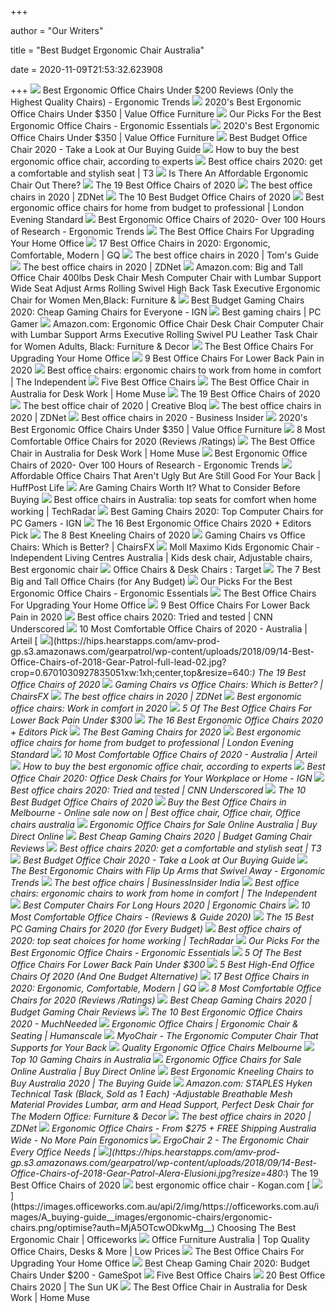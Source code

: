 +++
        
author = "Our Writers"
        
title = "Best Budget Ergonomic Chair Australia"
        
date = 2020-11-09T21:53:32.623908
        
+++
[ ![](http://ergonomictrends.com/wp-content/uploads/2018/01/best-ergonomic-office-chairs-under-200.png)](http://ergonomictrends.com/wp-content/uploads/2018/01/best-ergonomic-office-chairs-under-200.png) Best Ergonomic Office Chairs Under $200 Reviews (Only the Highest Quality  Chairs) - Ergonomic Trends
[ ![](https://valueofficefurniture.com.au/wp-content/uploads/2020/04/Andes-Chairs.jpg)](https://valueofficefurniture.com.au/wp-content/uploads/2020/04/Andes-Chairs.jpg) 2020's Best Ergonomic Office Chairs Under $350 | Value Office Furniture
[ ![](https://www.ergonomicessentials.com.au/wp-content/uploads/2019/05/e13-1024x515.png)](https://www.ergonomicessentials.com.au/wp-content/uploads/2019/05/e13-1024x515.png) Our Picks For the Best Ergonomic Office Chairs - Ergonomic Essentials
[ ![](https://valueofficefurniture.com.au/wp-content/uploads/2018/01/Stella-Chair.jpg)](https://valueofficefurniture.com.au/wp-content/uploads/2018/01/Stella-Chair.jpg) 2020's Best Ergonomic Office Chairs Under $350 | Value Office Furniture
[ ![](https://webtrainingguides.com/wp-content/uploads/2019/12/best-budget-office-chairs_featured-1.jpg)](https://webtrainingguides.com/wp-content/uploads/2019/12/best-budget-office-chairs_featured-1.jpg) Best Budget Office Chair 2020 - Take a Look at Our Buying Guide
[ ![](https://media2.s-nbcnews.com/j/newscms/2020_25/3390893/ergonomic-office-chairs-kr-2x1-tease-200618_38008296185ce90fd52b401caf79df24.nbcnews-fp-1200-630.jpg)](https://media2.s-nbcnews.com/j/newscms/2020_25/3390893/ergonomic-office-chairs-kr-2x1-tease-200618_38008296185ce90fd52b401caf79df24.nbcnews-fp-1200-630.jpg) How to buy the best ergonomic office chair, according to experts
[ ![](https://cdn.mos.cms.futurecdn.net/9rXCdrBHCFMd2aXzFFi6XV.jpg)](https://cdn.mos.cms.futurecdn.net/9rXCdrBHCFMd2aXzFFi6XV.jpg) Best office chairs 2020: get a comfortable and stylish seat | T3
[ ![](https://img.gawkerassets.com/img/17gcaj628a6d9jpg/original.jpg)](https://img.gawkerassets.com/img/17gcaj628a6d9jpg/original.jpg) Is There An Affordable Ergonomic Chair Out There?
[ ![](https://hips.hearstapps.com/amv-prod-gp.s3.amazonaws.com/gearpatrol/wp-content/uploads/2018/09/14-Best-Office-Chairs-of-2018-Gear-Patrol-feature.jpg)](https://hips.hearstapps.com/amv-prod-gp.s3.amazonaws.com/gearpatrol/wp-content/uploads/2018/09/14-Best-Office-Chairs-of-2018-Gear-Patrol-feature.jpg) The 19 Best Office Chairs of 2020
[ ![](https://zdnet4.cbsistatic.com/hub/i/2020/01/17/8231e246-714d-44bf-8b5e-bebdd66c1d83/office-chair-6.jpg)](https://zdnet4.cbsistatic.com/hub/i/2020/01/17/8231e246-714d-44bf-8b5e-bebdd66c1d83/office-chair-6.jpg) The best office chairs in 2020 | ZDNet
[ ![](https://www.thebalancesmb.com/thmb/ohaP_K4pMiMMjl-ZvVreujUSC9U=/1500x1500/filters:no_upscale():max_bytes(150000):strip_icc()/ModwayArticulateErgonomicMeshOfficeChairinBlack-5b21558bba61770037203394.jpg)](https://www.thebalancesmb.com/thmb/ohaP_K4pMiMMjl-ZvVreujUSC9U=/1500x1500/filters:no_upscale():max_bytes(150000):strip_icc()/ModwayArticulateErgonomicMeshOfficeChairinBlack-5b21558bba61770037203394.jpg) The 10 Best Budget Office Chairs of 2020
[ ![](https://static.standard.co.uk/s3fs-public/thumbnails/image/2020/06/19/10/office-chairs.jpg)](https://static.standard.co.uk/s3fs-public/thumbnails/image/2020/06/19/10/office-chairs.jpg) Best ergonomic office chairs for home from budget to professional | London  Evening Standard
[ ![](http://ergonomictrends.com/wp-content/uploads/2019/01/X-Chair-X4-ergonomic-chair-review.jpg)](http://ergonomictrends.com/wp-content/uploads/2019/01/X-Chair-X4-ergonomic-chair-review.jpg) Best Ergonomic Office Chairs of 2020- Over 100 Hours of Research - Ergonomic  Trends
[ ![](https://specials-images.forbesimg.com/imageserve/5f203f62953761c471e7740d/960x0.jpg?fit=scale)](https://specials-images.forbesimg.com/imageserve/5f203f62953761c471e7740d/960x0.jpg?fit=scale) The Best Office Chairs For Upgrading Your Home Office
[ ![](https://media.gq.com/photos/5f12159f97f256cb0f19314c/master/pass/chairs-v4.jpg)](https://media.gq.com/photos/5f12159f97f256cb0f19314c/master/pass/chairs-v4.jpg) 17 Best Office Chairs in 2020: Ergonomic, Comfortable, Modern | GQ
[ ![](https://cdn.mos.cms.futurecdn.net/chg3AGHkpwVFcZeK26TKuA-1200-80.jpg)](https://cdn.mos.cms.futurecdn.net/chg3AGHkpwVFcZeK26TKuA-1200-80.jpg) The best office chairs in 2020 | Tom's Guide
[ ![](https://zdnet4.cbsistatic.com/hub/i/r/2020/01/17/5a3e28b6-25e0-42f9-841a-c92fd9e577c3/resize/1200xauto/280a61d8d0585c77e9911cb58df84203/office-chair-5.jpg)](https://zdnet4.cbsistatic.com/hub/i/r/2020/01/17/5a3e28b6-25e0-42f9-841a-c92fd9e577c3/resize/1200xauto/280a61d8d0585c77e9911cb58df84203/office-chair-5.jpg) The best office chairs in 2020 | ZDNet
[ ![](https://images-na.ssl-images-amazon.com/images/I/6116gQcN5xL._AC_SL1010_.jpg)](https://images-na.ssl-images-amazon.com/images/I/6116gQcN5xL._AC_SL1010_.jpg) Amazon.com: Big and Tall Office Chair 400lbs Desk Chair Mesh Computer Chair  with Lumbar Support Wide Seat Adjust Arms Rolling Swivel High Back Task  Executive Ergonomic Chair for Women Men,Black: Furniture &
[ ![](http://assets1.ignimgs.com/2018/06/20/bestgamingchairs-blogroll-1529525911135.jpg)](http://assets1.ignimgs.com/2018/06/20/bestgamingchairs-blogroll-1529525911135.jpg) Best Budget Gaming Chairs 2020: Cheap Gaming Chairs for Everyone - IGN
[ ![](https://cdn.mos.cms.futurecdn.net/eTsGaLnVkpozHC9CqhA6dK-1200-80.jpg)](https://cdn.mos.cms.futurecdn.net/eTsGaLnVkpozHC9CqhA6dK-1200-80.jpg) Best gaming chairs | PC Gamer
[ ![](https://m.media-amazon.com/images/I/61oQKMFqydL._AC_.__US500__.jpg)](https://m.media-amazon.com/images/I/61oQKMFqydL._AC_.__US500__.jpg) Amazon.com: Ergonomic Office Chair Desk Chair Computer Chair with Lumbar  Support Arms Executive Rolling Swivel PU Leather Task Chair for Women  Adults, Black: Furniture & Decor
[ ![](https://thumbor.forbes.com/thumbor/fit-in/1200x0/filters%3Aformat%28jpg%29/https%3A%2F%2Fspecials-images.forbesimg.com%2Fimageserve%2F5eea4dae1b50250006e83cab%2F0x0.jpg%3FcropX1%3D0%26cropX2%3D800%26cropY1%3D233%26cropY2%3D683)](https://thumbor.forbes.com/thumbor/fit-in/1200x0/filters%3Aformat%28jpg%29/https%3A%2F%2Fspecials-images.forbesimg.com%2Fimageserve%2F5eea4dae1b50250006e83cab%2F0x0.jpg%3FcropX1%3D0%26cropX2%3D800%26cropY1%3D233%26cropY2%3D683) The Best Office Chairs For Upgrading Your Home Office
[ ![](https://www.btod.com/blog/wp-content/uploads/2018/10/best-chairs-lower-back-support-1-ergohuman.jpg)](https://www.btod.com/blog/wp-content/uploads/2018/10/best-chairs-lower-back-support-1-ergohuman.jpg) 9 Best Office Chairs For Lower Back Pain in 2020
[ ![](https://static.independent.co.uk/s3fs-public/thumbnails/image/2020/03/16/16/best-ergonomic-office-chairs-indybest.jpg?width=1200)](https://static.independent.co.uk/s3fs-public/thumbnails/image/2020/03/16/16/best-ergonomic-office-chairs-indybest.jpg?width=1200) Best office chairs: ergonomic chairs to work from home in comfort | The  Independent
[ ![](https://img.gawkerassets.com/post/17/2012/09/aeron.jpg)](https://img.gawkerassets.com/post/17/2012/09/aeron.jpg) Five Best Office Chairs
[ ![](https://homemuse.com.au/wp-content/uploads/2020/03/Herman-Miller-Aeron-Remastered-Office-Chair.jpg)](https://homemuse.com.au/wp-content/uploads/2020/03/Herman-Miller-Aeron-Remastered-Office-Chair.jpg) The Best Office Chair in Australia for Desk Work | Home Muse
[ ![](https://hips.hearstapps.com/vader-prod.s3.amazonaws.com/1601905949-ergonomic-chair-pdp_d6cd3743-e92f-4b96-b87c-0bd43dfb27c9_1000x1000.jpg)](https://hips.hearstapps.com/vader-prod.s3.amazonaws.com/1601905949-ergonomic-chair-pdp_d6cd3743-e92f-4b96-b87c-0bd43dfb27c9_1000x1000.jpg) The 19 Best Office Chairs of 2020
[ ![](https://cdn.mos.cms.futurecdn.net/NkRwHsoDezP3MuJnwDvjhh.jpg)](https://cdn.mos.cms.futurecdn.net/NkRwHsoDezP3MuJnwDvjhh.jpg) The best office chair of 2020 | Creative Bloq
[ ![](https://zdnet3.cbsistatic.com/hub/i/2020/01/17/97604558-3c0e-41f2-b7eb-8ee71528cc97/office-chair-7.jpg)](https://zdnet3.cbsistatic.com/hub/i/2020/01/17/97604558-3c0e-41f2-b7eb-8ee71528cc97/office-chair-7.jpg) The best office chairs in 2020 | ZDNet
[ ![](https://i.insider.com/5e6ff846c485400dac21a626?width=1100&format=jpeg&auto=webp)](https://i.insider.com/5e6ff846c485400dac21a626?width=1100&format=jpeg&auto=webp) Best office chairs in 2020 - Business Insider
[ ![](https://valueofficefurniture.com.au/wp-content/uploads/2019/05/Tonic-High-Back-Chair.jpg)](https://valueofficefurniture.com.au/wp-content/uploads/2019/05/Tonic-High-Back-Chair.jpg) 2020's Best Ergonomic Office Chairs Under $350 | Value Office Furniture
[ ![](https://www.btod.com/blog/wp-content/uploads/2019/04/most-comfortable-office-chairs-2020-blog-header.jpg)](https://www.btod.com/blog/wp-content/uploads/2019/04/most-comfortable-office-chairs-2020-blog-header.jpg) 8 Most Comfortable Office Chairs for 2020 (Reviews /Ratings)
[ ![](https://homemuse.com.au/wp-content/uploads/2020/02/Ergohuman-Plus-Elite-V2-Mesh-Office-Chair-Australia.jpg)](https://homemuse.com.au/wp-content/uploads/2020/02/Ergohuman-Plus-Elite-V2-Mesh-Office-Chair-Australia.jpg) The Best Office Chair in Australia for Desk Work | Home Muse
[ ![](http://ergonomictrends.com/wp-content/uploads/2018/06/OWLN-Mesh-Office-Chair-review.jpg)](http://ergonomictrends.com/wp-content/uploads/2018/06/OWLN-Mesh-Office-Chair-review.jpg) Best Ergonomic Office Chairs of 2020- Over 100 Hours of Research - Ergonomic  Trends
[ ![](https://img.huffingtonpost.com/asset/5ed8120a30000077261573ee.jpeg?ops=scalefit_720_noupscale)](https://img.huffingtonpost.com/asset/5ed8120a30000077261573ee.jpeg?ops=scalefit_720_noupscale) Affordable Office Chairs That Aren't Ugly But Are Still Good For Your Back  | HuffPost Life
[ ![](https://i.ytimg.com/vi/G7MTlS4aJTo/maxresdefault.jpg)](https://i.ytimg.com/vi/G7MTlS4aJTo/maxresdefault.jpg) Are Gaming Chairs Worth It? What to Consider Before Buying
[ ![](https://cdn.mos.cms.futurecdn.net/txLaBc8JV9Lae4pgr4amGG-1200-80.jpg)](https://cdn.mos.cms.futurecdn.net/txLaBc8JV9Lae4pgr4amGG-1200-80.jpg) Best office chairs in Australia: top seats for comfort when home working |  TechRadar
[ ![](https://oyster.ignimgs.com/wordpress/stg.ign.com/2019/06/Titan-2.jpg)](https://oyster.ignimgs.com/wordpress/stg.ign.com/2019/06/Titan-2.jpg) Best Gaming Chairs 2020: Top Computer Chairs for PC Gamers - IGN
[ ![](https://www.omnicoreagency.com/wp-content/uploads/2020/01/GM-Seating-Ergolux-Genuine-Leather-Executive-Hi-Swivel-Chair-List.jpg)](https://www.omnicoreagency.com/wp-content/uploads/2020/01/GM-Seating-Ergolux-Genuine-Leather-Executive-Hi-Swivel-Chair-List.jpg) The 16 Best Ergonomic Office Chairs 2020 + Editors Pick
[ ![](https://www.thebalancesmb.com/thmb/XhIwRIFmfOFYz0ad8ER0YU0uQyM=/1050x1050/smart/filters:no_upscale()/61S2q6Ls8ML._AC_SL1200_-c1224d5ac15048c8b9b89c060cd1ddba.jpg)](https://www.thebalancesmb.com/thmb/XhIwRIFmfOFYz0ad8ER0YU0uQyM=/1050x1050/smart/filters:no_upscale()/61S2q6Ls8ML._AC_SL1200_-c1224d5ac15048c8b9b89c060cd1ddba.jpg) The 8 Best Kneeling Chairs of 2020
[ ![](https://chairsfx.com/wp-content/uploads/2020/07/cheap-ergonomic-office-chairs.jpg)](https://chairsfx.com/wp-content/uploads/2020/07/cheap-ergonomic-office-chairs.jpg) Gaming Chairs vs Office Chairs: Which is Better? | ChairsFX
[ ![](https://i.pinimg.com/originals/ea/9a/5a/ea9a5a28abbfc26f675547c835706adb.jpg)](https://i.pinimg.com/originals/ea/9a/5a/ea9a5a28abbfc26f675547c835706adb.jpg) Moll Maximo Kids Ergonomic Chair - Independent Living Centres Australia |  Kids desk chair, Adjustable chairs, Best ergonomic chair
[ ![](https://target.scene7.com/is/image/Target/OfficeChairs-200326-1585252166913)](https://target.scene7.com/is/image/Target/OfficeChairs-200326-1585252166913) Office Chairs & Desk Chairs : Target
[ ![](https://techguided.com/wp-content/uploads/2018/08/best-big-and-tall-office-chairs.jpg)](https://techguided.com/wp-content/uploads/2018/08/best-big-and-tall-office-chairs.jpg) The 7 Best Big and Tall Office Chairs (for Any Budget)
[ ![](https://www.ergonomicessentials.com.au/wp-content/uploads/2019/05/e2-208x300.jpg)](https://www.ergonomicessentials.com.au/wp-content/uploads/2019/05/e2-208x300.jpg) Our Picks For the Best Ergonomic Office Chairs - Ergonomic Essentials
[ ![](https://thumbor.forbes.com/thumbor/711x1028/https://specials-images.forbesimg.com/imageserve/5eea4d186ef66b0006115587/0x800.jpg?fit=scale)](https://thumbor.forbes.com/thumbor/711x1028/https://specials-images.forbesimg.com/imageserve/5eea4d186ef66b0006115587/0x800.jpg?fit=scale) The Best Office Chairs For Upgrading Your Home Office
[ ![](https://www.btod.com/blog/wp-content/uploads/2019/11/9-best-office-chairs-lower-back-pain-blog-header-1.jpg)](https://www.btod.com/blog/wp-content/uploads/2019/11/9-best-office-chairs-lower-back-pain-blog-header-1.jpg) 9 Best Office Chairs For Lower Back Pain in 2020
[ ![](https://cdn.cnn.com/cnnnext/dam/assets/200715110054-underscored-best-office-chair-everything-else-1-live-video.jpg)](https://cdn.cnn.com/cnnnext/dam/assets/200715110054-underscored-best-office-chair-everything-else-1-live-video.jpg) Best office chairs 2020: Tried and tested | CNN Underscored
[ ![](https://www.arteil.com.au/wp-content/uploads/2020/01/best-office-kneeling-chair-2020.jpg)](https://www.arteil.com.au/wp-content/uploads/2020/01/best-office-kneeling-chair-2020.jpg) 10 Most Comfortable Office Chairs of 2020 - Australia | Arteil
[ ![](https://hips.hearstapps.com/amv-prod-gp.s3.amazonaws.com/gearpatrol/wp-content/uploads/2018/09/14-Best-Office-Chairs-of-2018-Gear-Patrol-full-lead-02.jpg?crop=0.6701030927835051xw:1xh;center,top&resize=640:*)](https://hips.hearstapps.com/amv-prod-gp.s3.amazonaws.com/gearpatrol/wp-content/uploads/2018/09/14-Best-Office-Chairs-of-2018-Gear-Patrol-full-lead-02.jpg?crop=0.6701030927835051xw:1xh;center,top&resize=640:*) The 19 Best Office Chairs of 2020
[ ![](https://chairsfx.com/wp-content/uploads/2020/07/gaming-vs-office-compare.jpg)](https://chairsfx.com/wp-content/uploads/2020/07/gaming-vs-office-compare.jpg) Gaming Chairs vs Office Chairs: Which is Better? | ChairsFX
[ ![](https://zdnet4.cbsistatic.com/hub/i/r/2020/01/17/c0ad1bc6-1ebd-44b4-a35b-3f8aae0e3b21/resize/1200xauto/619579acbabc397154153b14544fd1f2/office-chair-4.jpg)](https://zdnet4.cbsistatic.com/hub/i/r/2020/01/17/c0ad1bc6-1ebd-44b4-a35b-3f8aae0e3b21/resize/1200xauto/619579acbabc397154153b14544fd1f2/office-chair-4.jpg) The best office chairs in 2020 | ZDNet
[ ![](https://mondrian.mashable.com/uploads%252Fcard%252Fimage%252F1466935%252F474db964-cdf9-4690-ade5-d134622d09e8.jpg%252F480x0.jpg?signature=MxtjwfCffHFvpUFZS00V4NXt36w=&source=https%3A%2F%2Fblueprint-api-production.s3.amazonaws.com)](https://mondrian.mashable.com/uploads%252Fcard%252Fimage%252F1466935%252F474db964-cdf9-4690-ade5-d134622d09e8.jpg%252F480x0.jpg?signature=MxtjwfCffHFvpUFZS00V4NXt36w=&source=https%3A%2F%2Fblueprint-api-production.s3.amazonaws.com) Best ergonomic office chairs: Work in comfort in 2020
[ ![](https://cdn.paindoctor.com/wp-content/uploads/2018/01/topsky-office-chair.jpg)](https://cdn.paindoctor.com/wp-content/uploads/2018/01/topsky-office-chair.jpg) 5 Of The Best Office Chairs For Lower Back Pain Under $300
[ ![](https://i.ytimg.com/vi/7YVTS6Yj4Co/maxresdefault.jpg)](https://i.ytimg.com/vi/7YVTS6Yj4Co/maxresdefault.jpg) The 16 Best Ergonomic Office Chairs 2020 + Editors Pick
[ ![](https://sm.pcmag.com/t/pcmag_au/guide/t/the-best-g/the-best-gaming-chairs-for-2020_8n4v.1200.jpg)](https://sm.pcmag.com/t/pcmag_au/guide/t/the-best-g/the-best-gaming-chairs-for-2020_8n4v.1200.jpg) The Best Gaming Chairs for 2020
[ ![](https://static.standard.co.uk/s3fs-public/thumbnails/image/2020/06/17/16/herman-miller-aeron-office-chair-graphite.jpg)](https://static.standard.co.uk/s3fs-public/thumbnails/image/2020/06/17/16/herman-miller-aeron-office-chair-graphite.jpg) Best ergonomic office chairs for home from budget to professional | London  Evening Standard
[ ![](https://www.arteil.com.au/wp-content/uploads/2020/01/best-office-chair-2020.jpg)](https://www.arteil.com.au/wp-content/uploads/2020/01/best-office-chair-2020.jpg) 10 Most Comfortable Office Chairs of 2020 - Australia | Arteil
[ ![](https://media1.s-nbcnews.com/j/newscms/2020_25/3390781/saylchair-as1sa22pfn2bkbbbkbk3014-front-b2c-907x680-jpeg--5eeaa11f69fc0_562e2fab8e43dad3ee5bbc1d06ff3f74.fit-720w.jpg)](https://media1.s-nbcnews.com/j/newscms/2020_25/3390781/saylchair-as1sa22pfn2bkbbbkbk3014-front-b2c-907x680-jpeg--5eeaa11f69fc0_562e2fab8e43dad3ee5bbc1d06ff3f74.fit-720w.jpg) How to buy the best ergonomic office chair, according to experts
[ ![](https://assets1.ignimgs.com/2020/04/03/office-chair-1585954261879.jpg?width=1280)](https://assets1.ignimgs.com/2020/04/03/office-chair-1585954261879.jpg?width=1280) Best Office Chair 2020: Office Desk Chairs for Your Workplace or Home - IGN
[ ![](https://cdn.cnn.com/cnnnext/dam/assets/200715110025-underscored-best-office-chair-everything-else-2-live-video.jpg)](https://cdn.cnn.com/cnnnext/dam/assets/200715110025-underscored-best-office-chair-everything-else-2-live-video.jpg) Best office chairs 2020: Tried and tested | CNN Underscored
[ ![](https://www.thebalancesmb.com/thmb/PKkpPww80xbWUZM5CEILPvDJ4so=/1500x844/smart/filters:no_upscale()/ModwayArticulateErgonomicMeshOfficeChairinBlack-5b21558bba61770037203394.jpg)](https://www.thebalancesmb.com/thmb/PKkpPww80xbWUZM5CEILPvDJ4so=/1500x844/smart/filters:no_upscale()/ModwayArticulateErgonomicMeshOfficeChairinBlack-5b21558bba61770037203394.jpg) The 10 Best Budget Office Chairs of 2020
[ ![](https://i.pinimg.com/originals/2a/b2/0e/2ab20ed7c70db0b9c387b84fbbc4e0a6.jpg)](https://i.pinimg.com/originals/2a/b2/0e/2ab20ed7c70db0b9c387b84fbbc4e0a6.jpg) Buy the Best Office Chairs in Melbourne - Online sale now on | Best office  chair, Office chair, Office chairs australia
[ ![](https://buydirectonline.com.au/image/cache/catalog/1Supplier/OFD-W/13559/project-x-450x450.png)](https://buydirectonline.com.au/image/cache/catalog/1Supplier/OFD-W/13559/project-x-450x450.png) Ergonomic Office Chairs for Sale Online Australia | Buy Direct Online
[ ![](https://hips.hearstapps.com/vader-prod.s3.amazonaws.com/1592321333-gtracing-1592321320.jpg?crop=0.8375xw:1xh;center,top&resize=320%3A%2A)](https://hips.hearstapps.com/vader-prod.s3.amazonaws.com/1592321333-gtracing-1592321320.jpg?crop=0.8375xw:1xh;center,top&resize=320%3A%2A) Best Cheap Gaming Chairs 2020 | Budget Gaming Chair Reviews
[ ![](https://vanilla.futurecdn.net/t3/missing-image.svg)](https://vanilla.futurecdn.net/t3/missing-image.svg) Best office chairs 2020: get a comfortable and stylish seat | T3
[ ![](https://webtrainingguides.com/wp-content/uploads/2019/12/81mFGGkO1oL._SL1500_.jpg)](https://webtrainingguides.com/wp-content/uploads/2019/12/81mFGGkO1oL._SL1500_.jpg) Best Budget Office Chair 2020 - Take a Look at Our Buying Guide
[ ![](http://ergonomictrends.com/wp-content/uploads/2019/06/best-office-chairs-with-flip-up-arms.jpg)](http://ergonomictrends.com/wp-content/uploads/2019/06/best-office-chairs-with-flip-up-arms.jpg) The Best Ergonomic Chairs with Flip Up Arms that Swivel Away - Ergonomic  Trends
[ ![](https://www.businessinsider.in/thumb/msid-73148904,width-640,resizemode-4,imgsize-914835/the-best-budget-office-chair.jpg)](https://www.businessinsider.in/thumb/msid-73148904,width-640,resizemode-4,imgsize-914835/the-best-budget-office-chair.jpg) The best office chairs | BusinessInsider India
[ ![](https://static.independent.co.uk/s3fs-public/thumbnails/image/2019/02/14/16/herman-miller-aeron.jpg?width=982&height=726)](https://static.independent.co.uk/s3fs-public/thumbnails/image/2019/02/14/16/herman-miller-aeron.jpg?width=982&height=726) Best office chairs: ergonomic chairs to work from home in comfort | The  Independent
[ ![](https://www.accessoriesadviser.com/wp-content/uploads/2020/02/Computer-Chair-3.png)](https://www.accessoriesadviser.com/wp-content/uploads/2020/02/Computer-Chair-3.png) Best Computer Chairs For Long Hours 2020 | Ergonomic Chairs
[ ![](https://www.officechairs.reviews/wp-content/uploads/2020/02/BestMassage-Leather-Office-Chair.jpg)](https://www.officechairs.reviews/wp-content/uploads/2020/02/BestMassage-Leather-Office-Chair.jpg) 10 Most Comfortable Office Chairs - (Reviews & Guide 2020)
[ ![](https://techguided.com/wp-content/uploads/2018/06/Ficmax-Racing-Gaming-Chair.jpg)](https://techguided.com/wp-content/uploads/2018/06/Ficmax-Racing-Gaming-Chair.jpg) The 15 Best PC Gaming Chairs for 2020 (for Every Budget)
[ ![](https://cdn.mos.cms.futurecdn.net/uhLcHVMpEU9BkMYHRqBsNE.jpg)](https://cdn.mos.cms.futurecdn.net/uhLcHVMpEU9BkMYHRqBsNE.jpg) Best office chairs of 2020: top seat choices for home working | TechRadar
[ ![](https://www.ergonomicessentials.com.au/wp-content/uploads/2019/05/e9.jpg)](https://www.ergonomicessentials.com.au/wp-content/uploads/2019/05/e9.jpg) Our Picks For the Best Ergonomic Office Chairs - Ergonomic Essentials
[ ![](https://cdn.paindoctor.com/wp-content/uploads/2018/01/serta-mid-back-office-chair.jpg)](https://cdn.paindoctor.com/wp-content/uploads/2018/01/serta-mid-back-office-chair.jpg) 5 Of The Best Office Chairs For Lower Back Pain Under $300
[ ![](https://cdn.luxe.digital/media/2020/05/27161145/best-office-chairs-high-end-bestoffice-ergonomic-luxe-digital.jpg)](https://cdn.luxe.digital/media/2020/05/27161145/best-office-chairs-high-end-bestoffice-ergonomic-luxe-digital.jpg) 5 Best High-End Office Chairs Of 2020 (And One Budget Alternative)
[ ![](https://media.gq.com/photos/5ed14d6063407391e9bee249/master/w_2000,h_1333,c_limit/Bodybilt-'Sola'-LT-office-chair.jpg)](https://media.gq.com/photos/5ed14d6063407391e9bee249/master/w_2000,h_1333,c_limit/Bodybilt-'Sola'-LT-office-chair.jpg) 17 Best Office Chairs in 2020: Ergonomic, Comfortable, Modern | GQ
[ ![](https://www.btod.com/blog/wp-content/uploads/2019/04/most-comfortable-office-chairs-1-most-comfortable.jpg)](https://www.btod.com/blog/wp-content/uploads/2019/04/most-comfortable-office-chairs-1-most-comfortable.jpg) 8 Most Comfortable Office Chairs for 2020 (Reviews /Ratings)
[ ![](https://hips.hearstapps.com/hmg-prod.s3.amazonaws.com/images/pop-gamingchairs-cheap-index-1592407775.jpg)](https://hips.hearstapps.com/hmg-prod.s3.amazonaws.com/images/pop-gamingchairs-cheap-index-1592407775.jpg) Best Cheap Gaming Chairs 2020 | Budget Gaming Chair Reviews
[ ![](https://mk0muchneededonc94iq.kinstacdn.com/wp-content/uploads/2019/01/Top-10-Best-Ergonomic-Office-Chairs-Reviews.jpg)](https://mk0muchneededonc94iq.kinstacdn.com/wp-content/uploads/2019/01/Top-10-Best-Ergonomic-Office-Chairs-Reviews.jpg) The 10 Best Ergonomic Office Chairs 2020 - MuchNeeded
[ ![](https://www.humanscale.com/userFiles/images/seating/summa/summa_product.jpg)](https://www.humanscale.com/userFiles/images/seating/summa/summa_product.jpg) Ergonomic Office Chairs | Ergonomic Chair & Seating | Humanscale
[ ![](https://thumbor.autonomous.ai/ckiq6UaC1o0uP2jRtpKuoGN3zQo=/750x422/filters:quality(100):format(webp)/https://cdn.autonomous.ai/static/upload/images/product/galleries/1572.1943_1573.1944--1585041472693.jpg)](https://thumbor.autonomous.ai/ckiq6UaC1o0uP2jRtpKuoGN3zQo=/750x422/filters:quality(100):format(webp)/https://cdn.autonomous.ai/static/upload/images/product/galleries/1572.1943_1573.1944--1585041472693.jpg) MyoChair - The Ergonomic Computer Chair That Supports for Your Back
[ ![](https://www.progressiveoffice.com.au/wp-content/uploads/2017/04/office-furniture-chairs.jpg)](https://www.progressiveoffice.com.au/wp-content/uploads/2017/04/office-furniture-chairs.jpg) Quality Ergonomic Office Chairs Melbourne
[ ![](https://bestinau.com.au/wp-content/uploads/2020/06/best-gaming-chairs-australia-BraZen-Phantom-Elite.jpg)](https://bestinau.com.au/wp-content/uploads/2020/06/best-gaming-chairs-australia-BraZen-Phantom-Elite.jpg) Top 10 Gaming Chairs in Australia
[ ![](https://buydirectonline.com.au/image/cache/catalog/1Supplier/OFD-W/19568/IMG_2840-main-450x450.jpg)](https://buydirectonline.com.au/image/cache/catalog/1Supplier/OFD-W/19568/IMG_2840-main-450x450.jpg) Ergonomic Office Chairs for Sale Online Australia | Buy Direct Online
[ ![](https://www.healthyland.co/wp-content/uploads/2020/05/Office-Ergonomic-Adjustable-Kneeling-Chair.png)](https://www.healthyland.co/wp-content/uploads/2020/05/Office-Ergonomic-Adjustable-Kneeling-Chair.png) Best Ergonomic Kneeling Chairs to Buy Australia 2020 | The Buying Guide
[ ![](https://images-na.ssl-images-amazon.com/images/I/8189i6pt7aL._AC_SL1500_.jpg)](https://images-na.ssl-images-amazon.com/images/I/8189i6pt7aL._AC_SL1500_.jpg) Amazon.com: STAPLES Hyken Technical Task (Black, Sold as 1 Each)  -Adjustable Breathable Mesh Material Provides Lumbar, arm and Head Support,  Perfect Desk Chair for The Modern Office: Furniture & Decor
[ ![](https://zdnet2.cbsistatic.com/hub/i/2020/01/17/7c472d88-63f5-4226-953d-4af384526514/office-chair-9.jpg)](https://zdnet2.cbsistatic.com/hub/i/2020/01/17/7c472d88-63f5-4226-953d-4af384526514/office-chair-9.jpg) The best office chairs in 2020 | ZDNet
[ ![](https://cdn.shopify.com/s/files/1/0729/3389/products/ErgoAir_Ergonomic_Office_Chair_1_2048x2048_4dd83139-81b9-488b-a8d8-819d44b15aa1_250x_crop_center.png?v=1585525203)](https://cdn.shopify.com/s/files/1/0729/3389/products/ErgoAir_Ergonomic_Office_Chair_1_2048x2048_4dd83139-81b9-488b-a8d8-819d44b15aa1_250x_crop_center.png?v=1585525203) Ergonomic Office Chairs - From $275 + FREE Shipping Australia Wide - No  More Pain Ergonomics
[ ![](https://thumbor.autonomous.ai/74IFs3MYI-S1xOpOpxopUNZ2JP4=/750x422/filters:quality(100)/https://cdn.autonomous.ai/static/upload/images/product/galleries/38--1582886596219.jpg)](https://thumbor.autonomous.ai/74IFs3MYI-S1xOpOpxopUNZ2JP4=/750x422/filters:quality(100)/https://cdn.autonomous.ai/static/upload/images/product/galleries/38--1582886596219.jpg) ErgoChair 2 - The Ergonomic Chair Every Office Needs
[ ![](https://hips.hearstapps.com/amv-prod-gp.s3.amazonaws.com/gearpatrol/wp-content/uploads/2018/09/14-Best-Office-Chairs-of-2018-Gear-Patrol-Alera-Elusioni.jpg?resize=480:*)](https://hips.hearstapps.com/amv-prod-gp.s3.amazonaws.com/gearpatrol/wp-content/uploads/2018/09/14-Best-Office-Chairs-of-2018-Gear-Patrol-Alera-Elusioni.jpg?resize=480:*) The 19 Best Office Chairs of 2020
[ ![](https://assets.kogan.com/files/product/etail/ONEX-/ONX-ONEX-GTV7-Z-B_1.jpg?auto=webp&canvas=340%2C226&fit=bounds&height=226&quality=75&width=340)](https://assets.kogan.com/files/product/etail/ONEX-/ONX-ONEX-GTV7-Z-B_1.jpg?auto=webp&canvas=340%2C226&fit=bounds&height=226&quality=75&width=340) best ergonomic office chair - Kogan.com
[ ![](https://images.officeworks.com.au/api/2/img/https://officeworks.com.au/images/A_buying-guide__images/ergonomic-chairs/ergonomic-chairs.png/optimise?auth=MjA5OTcwODkwMg__)](https://images.officeworks.com.au/api/2/img/https://officeworks.com.au/images/A_buying-guide__images/ergonomic-chairs/ergonomic-chairs.png/optimise?auth=MjA5OTcwODkwMg__) Choosing The Best Ergonomic Chair | Officeworks
[ ![](https://dannysdesks.com.au/wp-content/themes/dannysdesks/assets/img/banner.jpg)](https://dannysdesks.com.au/wp-content/themes/dannysdesks/assets/img/banner.jpg) Office Furniture Australia | Top Quality Office Chairs, Desks & More | Low  Prices
[ ![](https://specials-images.forbesimg.com/imageserve/5f203fec18e24c071bd3f73e/960x0.jpg?fit=scale)](https://specials-images.forbesimg.com/imageserve/5f203fec18e24c071bd3f73e/960x0.jpg?fit=scale) The Best Office Chairs For Upgrading Your Home Office
[ ![](https://gamespot1.cbsistatic.com/uploads/scale_landscape/1595/15950357/3661022-gaming%20chairs.jpg)](https://gamespot1.cbsistatic.com/uploads/scale_landscape/1595/15950357/3661022-gaming%20chairs.jpg) Best Cheap Gaming Chair 2020: Budget Chairs Under $200 - GameSpot
[ ![](https://img.gawkerassets.com/post/17/2012/09/embody.jpg)](https://img.gawkerassets.com/post/17/2012/09/embody.jpg) Five Best Office Chairs
[ ![](https://res-1.cloudinary.com/made-com/image/upload/e_trim/b_transparent,c_pad,d_made.svg,dpr_1.0,f_auto,q_auto:best,w_1100/v4/catalog/product/asset/c/9/7/8/c9789b6ca7d3b3b1c3f4282198854c69f9afa884_OCHSAU001BLA_UK_Saul_Office_Chair_Walnut_and_Black_LB01.jpg)](https://res-1.cloudinary.com/made-com/image/upload/e_trim/b_transparent,c_pad,d_made.svg,dpr_1.0,f_auto,q_auto:best,w_1100/v4/catalog/product/asset/c/9/7/8/c9789b6ca7d3b3b1c3f4282198854c69f9afa884_OCHSAU001BLA_UK_Saul_Office_Chair_Walnut_and_Black_LB01.jpg) 20 Best Office Chairs 2020 | The Sun UK
[ ![](https://homemuse.com.au/wp-content/uploads/2020/03/Artiss-Executive-PU-Leather-Office.jpg)](https://homemuse.com.au/wp-content/uploads/2020/03/Artiss-Executive-PU-Leather-Office.jpg) The Best Office Chair in Australia for Desk Work | Home Muse
